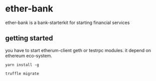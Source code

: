 # ether-bank

ether-bank is a bank-starterkit for starting financial services 

## getting started 

you have to start etherum-client geth or testrpc modules. it depend on ethereum eco-system.

```
yarn install -g
```
```
truffle migrate
```

